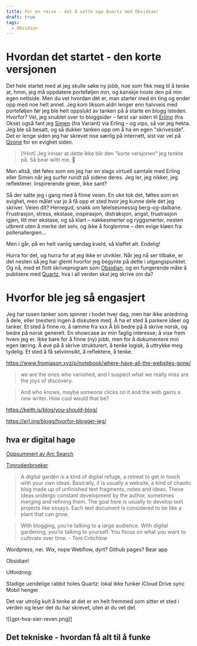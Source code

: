 ```yaml
---
title: For en reise - det å sette opp Quartz med Obsidian!
draft: true
tags:
  - Obsidian
---
```

# Hvordan det startet - den korte versjonen

Det hele startet med at jeg skulle søke ny jobb, noe som fikk meg til å tenke at, hmm, jeg må oppdatere porteføljen min, og kanskje hoste den på min egen nettside. Men du vet hvordan det er, man starter med én ting og ender opp med noe helt annet. Jeg kom liksom aldri lenger enn halvveis med porteføljen før jeg ble helt oppslukt av tanken på å starte en blogg isteden. Hvorfor? Vel, jeg snublet over to bloggsider – først var siden til [Erling](https://erl.ing/) (fra Okse) også fant jeg [Simen](https://simenskriver.no/) (fra Variant) via Erling – og vips, så var jeg hekta. Jeg ble så besatt, og så dukker tanken opp om å ha en egen "skriveside". Det er lenge siden jeg har skrevet noe særlig på internett, sist var vel på [Qzone](https://en.wikipedia.org/wiki/Qzone) for en evighet siden.

>[!Hint] Jeg innser at dette ikke blir den "korte versjonen" jeg tenkte på. Så bear with me. 🐻

Men altså, det føles som om jeg har en slags virtuell samtale med Erling eller Simen når jeg surfer rundt på sidene deres. Jeg ler, jeg nikker, jeg reflekterer. Inspirerende greier, ikke sant?

Så der satte jeg i gang med å finne veien. En uke tok det, føltes som en evighet, men målet var jo å få opp et sted hvor jeg kunne dele det jeg skriver. Veien dit? Herregud, snakk om følelsesmessig berg-og-dalbane. Frustrasjon, stress, ekstase, inspirasjon, distraksjon, angst, frustrasjon igjen, litt mer ekstase, og så klart – nakkesmerter og ryggsmerter, nesten utbrent uten å merke det selv, og ikke å forglemme – den evige kløen fra pollenallergien...

Men i går, på en helt vanlig søndag kveld, så klaffet alt. Endelig!

Hurra for det, og hurra for at jeg ikke er utvikler. Når jeg nå ser tilbake, er det nesten så jeg har glemt hvorfor jeg begynte på dette i utgangspunktet. Og nå, med et flott skriveprogram som [Obsidian](https://obsidian.md/), og en fungerende måte å publisere med [Quartz](https://quartz.jzhao.xyz/), hva i all verden skal jeg skrive om da?


# Hvorfor ble jeg så engasjert

Jeg har tusen tanker som spinner i hodet hver dag, men har ikke anledning å dele, eller (nesten) ingen å diskutere med.
Å ha et sted å parkere ideer og tanker. Et sted å finne ro, å rømme fra xxx
Å bli bedre på å skrive norsk, og bedre på norsk generelt.
En showcase av min faglig interesse; å vise frem hvem jeg er. Ikke bare for å finne (ny) jobb, men for å dokumentere min egen læring.
Å øve på å skrive strukturert, å tenke logisk, å uttrykke meg tydelig.
Et sted å få selvinnsikt, å reflektere, å tenke.



https://www.fromjason.xyz/p/notebook/where-have-all-the-websites-gone/

>_we_ are the ones who vanished, and I suspect what we really miss are the joys of discovery.

>And who knows, maybe someone clicks on it and the web gains a new writer. How cool would that be?



https://keith.is/blog/you-should-blog/


https://erl.ing/blogg/hvorfor-blogger-jeg/



## hva er digital hage

[Oppsummert av Arc Search](https://search.arc.net/Ud75Xmmw6vCT18nmeWZe)

[Timrodenbroeker](https://timrodenbroeker.de/digital-garden/)

>A digital garden is a kind of digital refuge, a retreat to get in touch with your own ideas. Basically, it is usually a website, a kind of chaotic blog made up of unfinished text fragments, notes and ideas. These ideas undergo constant development by the author, sometimes merging and refining them. The goal here is usually to develop text projects like essays. Each text document is considered to be like a plant that can grow.

>With blogging, you’re talking to a large audience. With digital gardening, you’re talking to yourself. You focus on what you want to cultivate over time.
>\- Tom Critchlow


Wordpress, nei.
Wix, nope
Webflow, dyrt?
Github pages?
Bear app

Obsidian! 

Utfordring:

Stadige uendelige rabbit holes
Quartz: lokal ikke funker 
iCloud Drive sync
Mobil henger 

Det var utrolig kult å tenke at det er en helt fremmed som sitter et sted i verden og leser det du har skrevet, uten at du vet det. 

![[gpt-hva-sier-reven.png]]

## Det tekniske - hvordan få alt til å funke